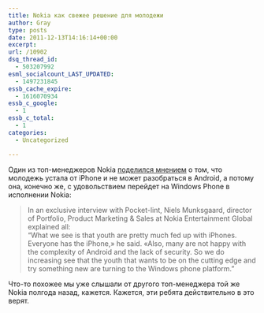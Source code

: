 ```yaml
---
title: Nokia как свежее решение для молодежи
author: Gray
type: posts
date: 2011-12-13T14:16:14+00:00
excerpt:
url: /10902
dsq_thread_id:
  - 503207992
esml_socialcount_LAST_UPDATED:
  - 1497231845
essb_cache_expire:
  - 1616070934
essb_c_google:
  - 1
essb_c_total:
  - 1
categories:
  - Uncategorized

---
```








Один из топ-менеджеров Nokia [поделился мнением][1] о том, что молодежь устала от iPhone и не может разобраться в Android, а потому она, конечно же, с удовольствием перейдет на Windows Phone в исполнении Nokia:

> In an exclusive interview with Pocket-lint, Niels Munksgaard, director of Portfolio, Product Marketing & Sales at Nokia Entertainment Global explained all:  
> “What we see is that youth are pretty much fed up with iPhones. Everyone has the iPhone,&#187; he said. &#171;Also, many are not happy with the complexity of Android and the lack of security. So we do increasing see that the youth that wants to be on the cutting edge and try something new are turning to the Windows phone platform.”

Что-то похожее мы уже слышали от другого топ-менеджера той же Nokia полгода назад, кажется. Кажется, эти ребята действительно в это верят.

 [1]: http://www.pocket-lint.com/news/43455/nokia-iphone-fed-up-baffled-android